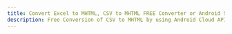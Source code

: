 ---title: Convert Excel to MHTML, CSV to MHTML FREE Converter or Android SDKdescription: Free Conversion of CSV to MHTML by using Android Cloud APIs & SDKs. Also Create, Edit & Render Microsoft Excel, CSV and SpreadsheetML worksheets or spreadsheet in the Cloud.---
